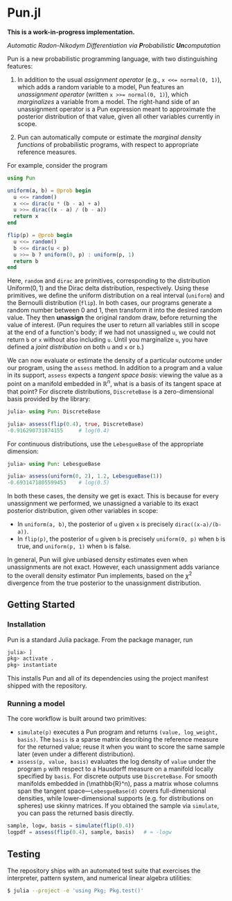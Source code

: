 # Pun.jl

**This is a work-in-progress implementation.**

*Automatic Radon-Nikodym Differentiation via **P**robabilistic **Un**computation*

Pun is a new probabilistic programming language, with two distinguishing features:

1. In addition to the usual *assignment operator* (e.g., `x <<= normal(0, 1)`), which adds a random variable to a model, Pun features an *unassignment operator* (written `x >>= normal(0, 1)`), which *marginalizes* a variable from a model. The right-hand side of an unassignment operator is a Pun expression meant to approximate the posterior distribution of that value, given all other variables currently in scope.

2. Pun can automatically compute or estimate the *marginal density functions* of probabilistic programs, with respect to appropriate reference measures.

For example, consider the program

```julia
using Pun

uniform(a, b) = @prob begin
  u <<= random()
  x <<= dirac(u * (b - a) + a)
  u >>= dirac((x - a) / (b - a))
  return x
end

flip(p) = @prob begin
  u <<= random()
  b <<= dirac(u < p)
  u >>= b ? uniform(0, p) : uniform(p, 1)
  return b
end
```

Here, `random` and `dirac` are primitives, corresponding to the distribution $\textsf{Uniform}(0,1)$ and the Dirac delta distribution, respectively. Using these primitives, we define the uniform distribution on a real interval (`uniform`) and the Bernoulli distribution (`flip`). In both cases, our programs generate a random number between 0 and 1, then transform it into the desired random value. They then **unassign** the original random draw, before returning the value of interest. (Pun requires the user to return all variables still in scope at the end of a function's body; if we had not unassigned `u`, we could not return `b` or `x` without also including `u`. Until you marginalize `u`, you have defined a *joint distribution* on both `u` and `x` or `b`.)

We can now evaluate or estimate the density of a particular outcome under our program,
using the `assess` method. In addition to a program and a value in its support, `assess`
expects a *tangent space basis*: viewing the value as a point on a manifold embedded in
$\mathbb{R}^n$, what is a basis of its tangent space at that point? For discrete distributions,
`DiscreteBase` is a zero-dimensional basis provided by the library:

```julia
julia> using Pun: DiscreteBase

julia> assess(flip(0.4), true, DiscreteBase)
-0.916290731874155     # log(0.4)
```

For continuous distributions, use the `LebesgueBase` of the appropriate dimension:

```julia
julia> using Pun: LebesgueBase

julia> assess(uniform(0, 2), 1.2, LebesgueBase(1))
-0.6931471805599453    # log(0.5)
```

In both these cases, the density we get is exact. This is because for every unassignment we performed, we unassigned a variable to its exact posterior distribution, given other variables in scope:
- In `uniform(a, b)`, the posterior of `u` given `x` is precisely `dirac((x-a)/(b-a))`.
- In `flip(p)`, the posterior of `u` given `b` is precisely `uniform(0, p)` when `b` is true, and `uniform(p, 1)` when `b` is false.

In general, Pun will give unbiased density estimates even when unassignments are not exact. However, each unassignment adds variance to the overall density estimator Pun implements, based on the $\chi^2$ divergence from the true posterior to the unassignment distribution.

## Getting Started

### Installation

Pun is a standard Julia package. From the package manager, run

```julia
julia> ]
pkg> activate .
pkg> instantiate
```

This installs Pun and all of its dependencies using the project manifest shipped with the repository.

### Running a model

The core workflow is built around two primitives:

- `simulate(p)` executes a Pun program and returns `(value, log_weight, basis)`. The `basis`
  is a sparse matrix describing the reference measure for the returned value; reuse it when
  you want to score the same sample later (even under a different distribution).
- `assess(p, value, basis)` evaluates the log density of `value` under the program `p` with
  respect to a Hausdorff measure on a manifold locally specified by `basis`. For discrete outputs use `DiscreteBase`. For smooth manifolds
  embedded in \(\mathbb{R}^n\), pass a matrix whose columns span the tangent space—`LebesgueBase(d)`
  covers full-dimensional densities, while lower-dimensional supports (e.g. for distributions on spheres) use
  skinny matrices. If you obtained the sample via `simulate`, you can pass the
  returned basis directly.

```julia
sample, logw, basis = simulate(flip(0.4))
logpdf = assess(flip(0.4), sample, basis)   # ≈ -logw
```

## Testing

The repository ships with an automated test suite that exercises the interpreter, pattern system,
and numerical linear algebra utilities:

```bash
$ julia --project -e 'using Pkg; Pkg.test()'
```
